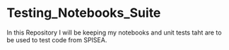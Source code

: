 # Testing_Notebooks_Suite

In this Repository I will be keeping my notebooks and unit tests taht are to be used to test code from SPISEA.
